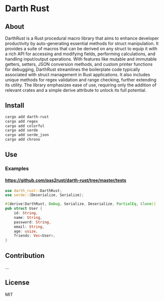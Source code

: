# Darth Rust

## About
DarthRust is a Rust procedural macro library that aims to enhance developer productivity by auto-generating essential methods for struct manipulation. It provides a suite of macros that can be derived on any struct to equip it with a rich API for accessing and modifying fields, performing calculations, and handling input/output operations. With features like mutable and immutable getters, setters, JSON conversion methods, and custom printer functions for debugging, DarthRust streamlines the boilerplate code typically associated with struct management in Rust applications. It also includes unique methods for regex validation and range checking, further extending its utility. The library emphasizes ease of use, requiring only the addition of relevant crates and a simple derive attribute to unlock its full potential.

## Install
```bash
cargo add darth-rust
cargo add regex
cargo add colorful
cargo add serde
cargo add serde_json
cargo add chrono
```

## Use
### Examples
#### https://github.com/pas2rust/darth-rust/tree/master/tests
```rust
use darth_rust::DarthRust;
use serde::{Deserialize, Serialize};

#[derive(DarthRust, Debug, Serialize, Deserialize, PartialEq, Clone)]
pub struct User {
    id: String,
    name: String,
    password: String,
    email: String,
    age: usize,
    friends: Vec<User>,
}
```

## Contribution
...

## License
MIT
